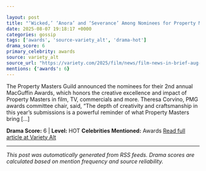 ```yaml
---

layout: post
title: "‘Wicked,’ ‘Anora’ and ‘Severance’ Among Nominees for Property Masters Guild Awards – Film News in Brief"""
date: 2025-08-07 19:18:17 +0000
categories: gossip
tags: ['awards', 'source-variety_alt', 'drama-hot']
drama_score: 6
primary_celebrity: awards
source: variety_alt
source_url: "https://variety.com/2025/film/news/film-news-in-brief-aug-4-2025-1236477799/"""
mentions: {'awards': 6}
---
```


The Property Masters Guild announced the nominees for their 2nd annual MacGuffin Awards, which honors the creative excellence and impact of Property Masters in film, TV, commercials and more. Theresa Corvino, PMG awards committee chair, said, “The depth of creativity and craftsmanship in this year’s submissions is a powerful reminder of what Property Masters bring […]

**Drama Score:** 6 | **Level:** HOT **Celebrities Mentioned:** Awards [Read full article at Variety Alt](https://variety.com/2025/film/news/film-news-in-brief-aug-4-2025-1236477799/)

---

*This post was automatically generated from RSS feeds. Drama scores are calculated based on mention frequency and source reliability.*